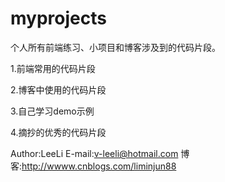 myprojects
==========

个人所有前端练习、小项目和博客涉及到的代码片段。

1.前端常用的代码片段

2.博客中使用的代码片段

3.自己学习demo示例

4.摘抄的优秀的代码片段

Author:LeeLi
E-mail:v-leeli@hotmail.com
博客:http://wwww.cnblogs.com/liminjun88
